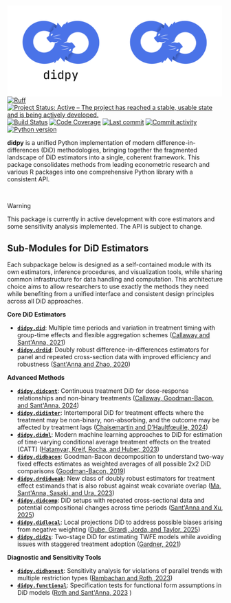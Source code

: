<img src="docs/source/_static/didpy-light.png#gh-light-mode-only" width="250" align="left" alt="didpy logo"></img>
<img src="docs/source/_static/didpy-dark.png#gh-dark-mode-only" width="250" align="left" alt="didpy logo"></img>

[![Ruff](https://img.shields.io/endpoint?url=https://raw.githubusercontent.com/astral-sh/ruff/main/assets/badge/v2.json)](https://github.com/astral-sh/ruff)
[![Project Status: Active – The project has reached a stable, usable state and is being actively developed.](https://www.repostatus.org/badges/latest/active.svg)](https://www.repostatus.org/#active)
[![Build Status](https://github.com/jordandeklerk/didpy/actions/workflows/test.yml/badge.svg)](https://github.com/jordandeklerk/didpy/actions/workflows/test.yml)
[![Code Coverage](https://codecov.io/gh/jordandeklerk/didpy/branch/main/graph/badge.svg)](https://codecov.io/gh/jordandeklerk/didpy)
[![Last commit](https://img.shields.io/github/last-commit/jordandeklerk/didpy)](https://github.com/jordandeklerk/didpy/graphs/commit-activity)
[![Commit activity](https://img.shields.io/github/commit-activity/m/jordandeklerk/didpy)](https://github.com/jordandeklerk/didpy/graphs/commit-activity)
[![Python version](https://img.shields.io/badge/3.10%20%7C%203.11%20%7C%203.12%20%7C%203.13-blue?logo=python&logoColor=white)](https://www.python.org/)


__didpy__ is a unified Python implementation of modern difference-in-differences (DiD) methodologies, bringing together the fragmented landscape of DiD estimators into a single, coherent framework. This package consolidates methods from leading econometric research and various R packages into one comprehensive Python library with a consistent API.

<br>

> [!WARNING]
> This package is currently in active development with core estimators and some sensitivity analysis implemented. The API is subject to change.

## Sub-Modules for DiD Estimators

Each subpackage below is designed as a self-contained module with its own estimators, inference procedures, and visualization tools, while sharing common infrastructure for data handling and computation. This architecture choice aims to allow researchers to use exactly the methods they need while benefiting from a unified interface and consistent design principles across all DiD approaches.

**Core DiD Estimators**

- **[`didpy.did`](https://github.com/jordandeklerk/didpy/tree/main/didpy/did)**: Multiple time periods and variation in treatment timing with group-time effects and flexible aggregation schemes ([Callaway and Sant'Anna, 2021](https://arxiv.org/pdf/1803.09015))
- **[`didpy.drdid`](https://github.com/jordandeklerk/didpy/tree/main/didpy/drdid)**: Doubly robust difference-in-differences estimators for panel and repeated cross-section data with improved efficiency and robustness ([Sant'Anna and Zhao, 2020](https://arxiv.org/pdf/1812.01723))

**Advanced Methods**

- **[`didpy.didcont`](https://github.com/jordandeklerk/didpy/tree/main/didpy/didcont)**: Continuous treatment DiD for dose-response relationships and non-binary treatments ([Callaway, Goodman-Bacon, and Sant'Anna, 2024](https://arxiv.org/pdf/2107.02637))
- **[`didpy.didinter`](https://github.com/jordandeklerk/didpy/tree/main/didpy/didinter)**: Intertemporal DiD for treatment effects where the treatment may be non-binary, non-absorbing, and the outcome may be affected by treatment lags ([Chaisemartin and D’Haultfœuille, 2024](https://arxiv.org/pdf/2007.04267))
- **[`didpy.didml`](https://github.com/jordandeklerk/didpy/tree/main/didpy/didml)**: Modern machine learning approaches to DiD for estimation of time-varying conditional average treatment effects on the treated (CATT) ([Hatamyar, Kreif, Rocha, and Huber, 2023](https://arxiv.org/pdf/2310.11962))
- **[`didpy.didbacon`](https://github.com/jordandeklerk/didpy/tree/main/didpy/didbacon)**: Goodman-Bacon decomposition to understand two-way fixed effects estimates as weighted averages of all possible 2x2 DiD comparisons ([Goodman-Bacon, 2019](https://cdn.vanderbilt.edu/vu-my/wp-content/uploads/sites/2318/2019/07/29170757/ddtiming_7_29_2019.pdf))
- **[`didpy.drdidweak`](https://github.com/jordandeklerk/didpy/tree/main/didpy/drdidweak)**: New class of doubly robust estimators for treatment effect estimands that is also robust against weak covariate overlap ([Ma, Sant'Anna, Sasaki, and Ura, 2023](https://arxiv.org/pdf/2304.08974))
- **[`didpy.didcomp`](https://github.com/jordandeklerk/didpy/tree/main/didpy/didcomp)**: DiD setups with repeated cross-sectional data and potential compositional changes across time periods ([Sant'Anna and  Xu, 2025](https://arxiv.org/pdf/2304.13925))
- **[`didpy.didlocal`](https://github.com/jordandeklerk/didpy/tree/main/didpy/didlocal)**: Local projections DiD to address possible biases arising from negative weighting ([Dube, Girardi, Jorda, and Taylor, 2025](https://www.nber.org/system/files/working_papers/w31184/w31184.pdf))
- **[`didpy.did2s`](https://github.com/jordandeklerk/didpy/tree/main/didpy/did2s)**: Two-stage DiD for estimating TWFE models while avoiding issues with staggered treatment adoption ([Gardner, 2021](https://jrgcmu.github.io/2sdd_current.pdf))

**Diagnostic and Sensitivity Tools**

- **[`didpy.didhonest`](https://github.com/jordandeklerk/didpy/tree/main/didpy/didhonest)**: Sensitivity analysis for violations of parallel trends with multiple restriction types ([Rambachan and Roth, 2023](https://academic.oup.com/restud/article-abstract/90/5/2555/7039335?redirectedFrom=fulltext))
- **[`didpy.functional`](https://github.com/jordandeklerk/didpy/tree/main/didpy/functional)**: Specification tests for functional form assumptions in DiD models ([Roth and Sant'Anna, 2023](https://arxiv.org/pdf/2010.04814)
)
